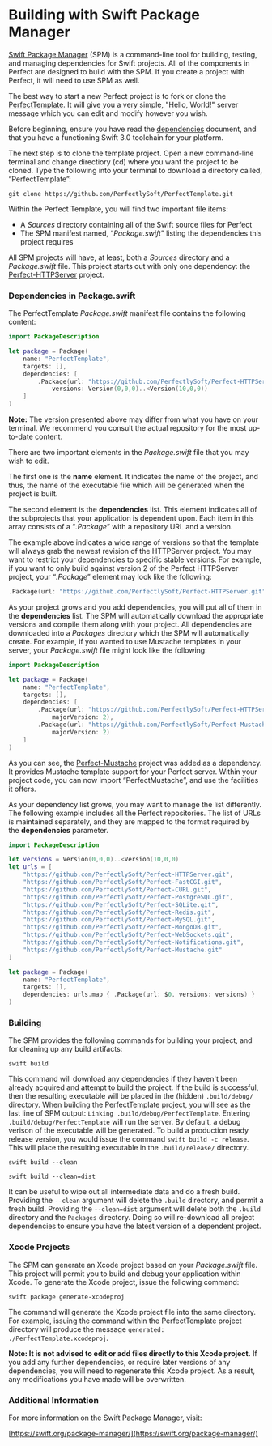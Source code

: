 # Building with Swift Package Manager
[Swift Package Manager](https://swift.org/package-manager/) (SPM) is a command-line tool for building, testing, and managing dependencies for Swift projects. All of the components in Perfect are designed to build with the SPM. If you create a project with Perfect, it will need to use SPM as well.

The best way to start a new Perfect project is to fork or clone the [PerfectTemplate](https://github.com/PerfectlySoft/PerfectTemplate). It will give you a very simple, "Hello, World!" server message which you can edit and modify however you wish.

Before beginning, ensure you have read the [dependencies](https://github.com/PerfectlySoft/Perfect/wiki/Dependencies) document, and that you have a functioning Swift 3.0 toolchain for your platform. 

The next step is to clone the template project. Open a new command-line terminal and change directiory (cd) where you want the project to be cloned. Type the following into your terminal to download a directory called, “PerfectTemplate”:

```
git clone https://github.com/PerfectlySoft/PerfectTemplate.git
```

Within the Perfect Template, you will find two important file items: - A *Sources* directory containing all of the Swift source files for Perfect- The SPM manifest named, “*Package.swift*” listing the dependencies this project requires 

All SPM projects will have, at least, both a *Sources* directory and a *Package.swift* file. This project starts out with only one dependency: the [Perfect-HTTPServer](https://github.com/PerfectlySoft/Perfect-HTTPServer) project.

### Dependencies in Package.swift

The PerfectTemplate *Package.swift* manifest file contains the following content:

```swift
import PackageDescription

let package = Package(
	name: "PerfectTemplate",
	targets: [],
	dependencies: [
		.Package(url: "https://github.com/PerfectlySoft/Perfect-HTTPServer.git", 
			versions: Version(0,0,0)..<Version(10,0,0))
    ]
)
```

**Note:** The version presented above may differ from what you have on your terminal. We recommend you consult the actual repository for the most up-to-date content.There are two important elements in the *Package.swift* file that you may wish to edit. The first one is the **name** element. It indicates the name of the project, and thus, the name of the executable file which will be generated when the project is built. The second element is the **dependencies** list. This element indicates all of the subprojects that your application is dependent upon. Each item in this array consists of a “*.Package*” with a repository URL and a version. The example above indicates a wide range of versions so that the template will always grab the newest revision of the HTTPServer project. You may want to restrict your dependencies to specific stable versions. For example, if you want to only build against version 2 of the Perfect HTTPServer project, your “*.Package*” element may look like the following:

```swift
.Package(url: "https://github.com/PerfectlySoft/Perfect-HTTPServer.git", majorVersion: 2)
```

As your project grows and you add dependencies, you will put all of them in the **dependencies** list. The SPM will automatically download the appropriate versions and compile them along with your project. All dependencies are downloaded into a *Packages* directory which the SPM will automatically create. For example, if you wanted to use Mustache templates in your server, your *Package.swift* file might look like the following:

```swift
import PackageDescription

let package = Package(
	name: "PerfectTemplate",
	targets: [],
	dependencies: [
		.Package(url: "https://github.com/PerfectlySoft/Perfect-HTTPServer.git", 
			majorVersion: 2),
		.Package(url: "https://github.com/PerfectlySoft/Perfect-Mustache.git", 
			majorVersion: 2)
    ]
)
```

As you can see, the [Perfect-Mustache](https://github.com/PerfectlySoft/Perfect-Mustache) project was added as a dependency. It provides Mustache template support for your Perfect server. Within your project code, you can now import “PerfectMustache”, and use the facilities it offers.As your dependency list grows, you may want to manage the list differently. The following example includes all the Perfect repositories. The list of URLs is maintained separately, and they are mapped to the format required by the **dependencies** parameter.

```swift
import PackageDescription

let versions = Version(0,0,0)..<Version(10,0,0)
let urls = [
	"https://github.com/PerfectlySoft/Perfect-HTTPServer.git",
	"https://github.com/PerfectlySoft/Perfect-FastCGI.git",
	"https://github.com/PerfectlySoft/Perfect-CURL.git",
	"https://github.com/PerfectlySoft/Perfect-PostgreSQL.git",
	"https://github.com/PerfectlySoft/Perfect-SQLite.git",
	"https://github.com/PerfectlySoft/Perfect-Redis.git",
	"https://github.com/PerfectlySoft/Perfect-MySQL.git",
	"https://github.com/PerfectlySoft/Perfect-MongoDB.git",
	"https://github.com/PerfectlySoft/Perfect-WebSockets.git",
	"https://github.com/PerfectlySoft/Perfect-Notifications.git",
	"https://github.com/PerfectlySoft/Perfect-Mustache.git"
]

let package = Package(
	name: "PerfectTemplate",
	targets: [],
	dependencies: urls.map { .Package(url: $0, versions: versions) }
)
```

### Building

The SPM provides the following commands for building your project, and for cleaning up any build artifacts:

```swift build``` 

This command will download any dependencies if they haven't been already acquired and attempt to build the project. If the build is successful, then the resulting executable will be placed in the (hidden) ```.build/debug/``` directory. When building the PerfectTemplate project, you will see as the last line of SPM output: ```Linking .build/debug/PerfectTemplate```. Entering ```.build/debug/PerfectTemplate``` will run the server. By default, a debug verison of the executable will be generated. To build a production ready release version, you would issue the command ```swift build -c release```. This will place the resulting executable in the ```.build/release/``` directory.

```swift build --clean```

```swift build --clean=dist```

It can be useful to wipe out all intermediate data and do a fresh build. Providing the ```--clean``` argument will delete the ```.build``` directory, and permit a fresh build. Providing the ```--clean=dist``` argument will delete both the ```.build``` directory and the ```Packages``` directory. Doing so will re-download all project dependencies to ensure you have the latest version of a dependent project.

### Xcode Projects

The SPM can generate an Xcode project based on your *Package.swift* file. This project will permit you to build and debug your application within Xcode. To generate the Xcode project, issue the following command:

```swift package generate-xcodeproj```

The command will generate the Xcode project file into the same directory. For example, issuing the command within the PerfectTemplate project directory will produce the message ```generated: ./PerfectTemplate.xcodeproj```.

**Note: It is not advised to edit or add files directly to this Xcode project.** If you add any further dependencies, or require later versions of any dependencies, you will need to regenerate this Xcode project. As a result, any modifications you have made will be overwritten.

### Additional Information

For more information on the Swift Package Manager, visit:

[https://swift.org/package-manager/](https://swift.org/package-manager/)


